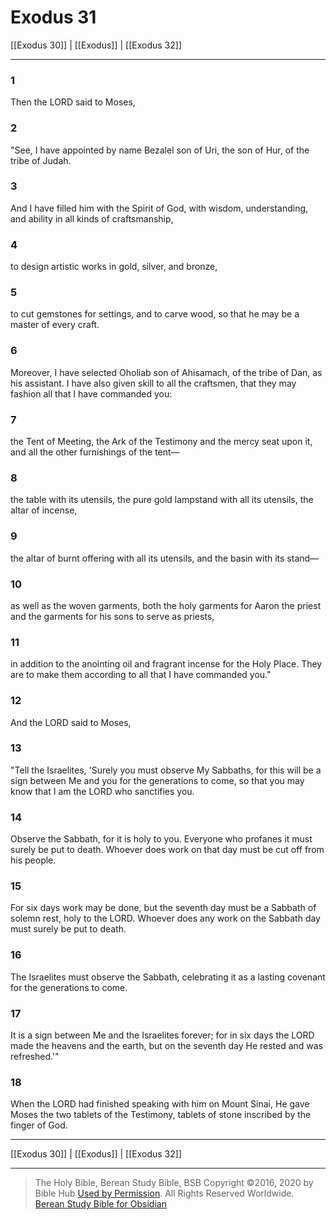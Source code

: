 # Exodus 31

[[Exodus 30]] | [[Exodus]] | [[Exodus 32]]

---

### 1
Then the LORD said to Moses,

### 2
"See, I have appointed by name Bezalel son of Uri, the son of Hur, of the tribe of Judah.

### 3
And I have filled him with the Spirit of God, with wisdom, understanding, and ability in all kinds of craftsmanship,

### 4
to design artistic works in gold, silver, and bronze,

### 5
to cut gemstones for settings, and to carve wood, so that he may be a master of every craft.

### 6
Moreover, I have selected Oholiab son of Ahisamach, of the tribe of Dan, as his assistant. I have also given skill to all the craftsmen, that they may fashion all that I have commanded you:

### 7
the Tent of Meeting, the Ark of the Testimony and the mercy seat upon it, and all the other furnishings of the tent—

### 8
the table with its utensils, the pure gold lampstand with all its utensils, the altar of incense,

### 9
the altar of burnt offering with all its utensils, and the basin with its stand—

### 10
as well as the woven garments, both the holy garments for Aaron the priest and the garments for his sons to serve as priests,

### 11
in addition to the anointing oil and fragrant incense for the Holy Place. They are to make them according to all that I have commanded you."

### 12
And the LORD said to Moses,

### 13
"Tell the Israelites, 'Surely you must observe My Sabbaths, for this will be a sign between Me and you for the generations to come, so that you may know that I am the LORD who sanctifies you.

### 14
Observe the Sabbath, for it is holy to you. Everyone who profanes it must surely be put to death. Whoever does work on that day must be cut off from his people.

### 15
For six days work may be done, but the seventh day must be a Sabbath of solemn rest, holy to the LORD. Whoever does any work on the Sabbath day must surely be put to death.

### 16
The Israelites must observe the Sabbath, celebrating it as a lasting covenant for the generations to come.

### 17
It is a sign between Me and the Israelites forever; for in six days the LORD made the heavens and the earth, but on the seventh day He rested and was refreshed.'"

### 18
When the LORD had finished speaking with him on Mount Sinai, He gave Moses the two tablets of the Testimony, tablets of stone inscribed by the finger of God.

---

[[Exodus 30]] | [[Exodus]] | [[Exodus 32]]

---

> The Holy Bible, Berean Study Bible, BSB
> Copyright &copy;2016, 2020 by Bible Hub
> [Used by Permission](https://berean.bible/terms.htm). All Rights Reserved Worldwide.
> [Berean Study Bible for Obsidian](https://github.com/gapmiss/berean-study-bible-for-obsidian)</small>

